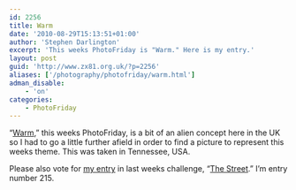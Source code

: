 ```yaml
---
id: 2256
title: Warm
date: '2010-08-29T15:13:51+01:00'
author: 'Stephen Darlington'
excerpt: 'This weeks PhotoFriday is "Warm." Here is my entry.'
layout: post
guid: 'http://www.zx81.org.uk/?p=2256'
aliases: ['/photography/photofriday/warm.html']
adman_disable:
    - 'on'
categories:
    - PhotoFriday
---
```


“[Warm](http://www.photofriday.com/archives/challenge/001010.php),” this weeks PhotoFriday, is a bit of an alien concept here in the UK so I had to go a little further afield in order to find a picture to represent this weeks theme. This was taken in Tennessee, USA.

Please also vote for [my entry](http://www.zx81.org.uk/photography/photofriday/the-street.html) in last weeks challenge, “[The Street](http://www.photofriday.com/linkviewer.php?id=1008).” I’m entry number 215.